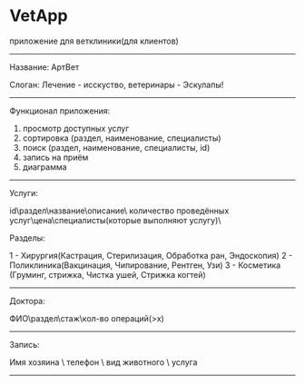 # VetApp
приложение для ветклиники(для клиентов)

------------------------------------------------------------------------------------------------

Название: АртВет

Слоган: Лечение -  исскуство, ветеринары - Эскулапы!

------------------------------------------------------------------------------------------------

Функционал приложения:
1) просмотр доступных услуг    
2) сортировка (раздел, наименование, специалисты)
3) поиск (раздел, наименование, специалисты, id)
4) запись на приём
5) диаграмма

------------------------------------------------------------------------------------------------

Услуги:

id\раздел\название\описание\ количество проведённых услуг\цена\специалисты(которые выполняют услугу)\

Разделы:

 1 - Хирургия(Кастрация, Стерилизация, Обработка ран, Эндоскопия)
 2 - Поликлиника(Вакцинация, Чипирование, Рентген, Узи)
 3 - Косметика (Груминг, стрижка, Чистка ушей, Стрижка когтей)
 
------------------------------------------------------------------------------------------------

Доктора:

ФИО\раздел\стаж\кол-во операций(>x)

------------------------------------------------------------------------------------------------


Запись:

Имя хозяина \ телефон \ вид животного \ услуга


------------------------------------------------------------------------------------------------